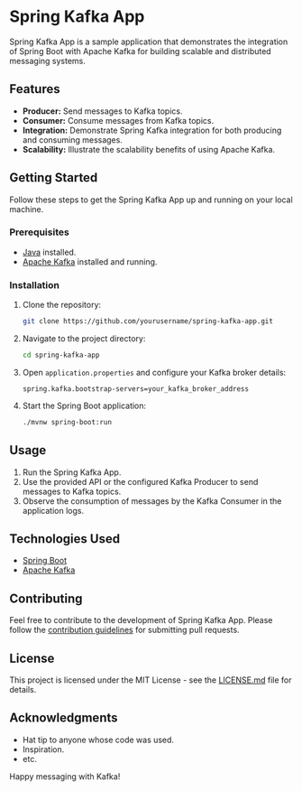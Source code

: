 # Spring Kafka App

Spring Kafka App is a sample application that demonstrates the integration of Spring Boot with Apache Kafka for building scalable and distributed messaging systems.

## Features

- **Producer:** Send messages to Kafka topics.
- **Consumer:** Consume messages from Kafka topics.
- **Integration:** Demonstrate Spring Kafka integration for both producing and consuming messages.
- **Scalability:** Illustrate the scalability benefits of using Apache Kafka.

## Getting Started

Follow these steps to get the Spring Kafka App up and running on your local machine.

### Prerequisites

- [Java](https://www.oracle.com/java/) installed.
- [Apache Kafka](https://kafka.apache.org/) installed and running.

### Installation

1. Clone the repository:

    ```bash
    git clone https://github.com/yourusername/spring-kafka-app.git
    ```

2. Navigate to the project directory:

    ```bash
    cd spring-kafka-app
    ```

3. Open `application.properties` and configure your Kafka broker details:

    ```properties
    spring.kafka.bootstrap-servers=your_kafka_broker_address
    ```

4. Start the Spring Boot application:

    ```bash
    ./mvnw spring-boot:run
    ```

## Usage

1. Run the Spring Kafka App.
2. Use the provided API or the configured Kafka Producer to send messages to Kafka topics.
3. Observe the consumption of messages by the Kafka Consumer in the application logs.

## Technologies Used

- [Spring Boot](https://spring.io/projects/spring-boot)
- [Apache Kafka](https://kafka.apache.org/)

## Contributing

Feel free to contribute to the development of Spring Kafka App. Please follow the [contribution guidelines](CONTRIBUTING.md) for submitting pull requests.

## License

This project is licensed under the MIT License - see the [LICENSE.md](LICENSE.md) file for details.

## Acknowledgments

- Hat tip to anyone whose code was used.
- Inspiration.
- etc.

Happy messaging with Kafka!
